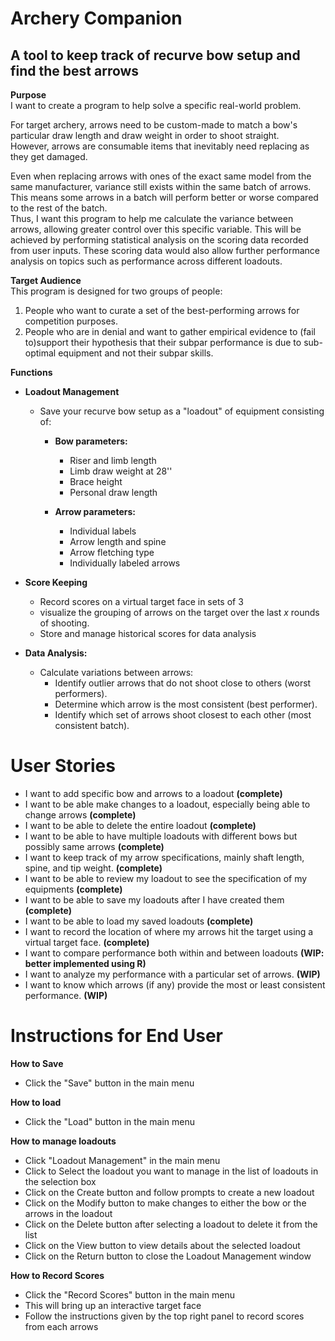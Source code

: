 # Archery Companion

## A tool to keep track of recurve bow setup and find the best arrows

**Purpose**  
I want to create a program to help solve a specific real-world problem.

For target archery, arrows need to be custom-made to match a bow's particular draw length and draw weight in order to shoot straight.  
However, arrows are consumable items that inevitably need replacing as they get damaged.

Even when replacing arrows with ones of the exact same model from the same manufacturer, variance still exists within the same batch of arrows. This means some arrows in a batch will perform better or worse compared to the rest of the batch.  
Thus, I want this program to help me calculate the variance between arrows, allowing greater control over this specific variable.
This will be achieved by performing statistical analysis on the scoring data recorded from user inputs. These scoring data would also allow further performance analysis on topics such as performance across different loadouts. 


**Target Audience**  
This program is designed for two groups of people:

1. People who want to curate a set of the best-performing arrows for competition purposes.  
2. People who are in denial and want to gather empirical evidence to (fail to)support their hypothesis that their subpar performance is due to sub-optimal equipment and not their subpar skills. 

**Functions**  
- **Loadout Management**
    - Save your recurve bow setup as a "loadout" of equipment consisting of:

        - **Bow parameters:**
            - Riser and limb length
            - Limb draw weight at 28''
            - Brace height
             - Personal draw length

        - **Arrow parameters:**
          - Individual labels
          - Arrow length and spine
          - Arrow fletching type
          - Individually labeled arrows

- **Score Keeping**
    - Record scores on a virtual target face in sets of 3 
    - visualize the grouping of arrows on the target over the last *x* rounds of shooting.
    - Store and manage historical scores for data analysis

- **Data Analysis:**
    - Calculate variations between arrows:
        - Identify outlier arrows that do not shoot close to others (worst performers).
        - Determine which arrow is the most consistent (best performer).
        - Identify which set of arrows shoot closest to each other (most consistent batch).  



# User Stories
- I want to add specific bow and arrows to a loadout **(complete)**
- I want to be able make changes to a loadout, especially being able to change arrows **(complete)**
- I want to be able to delete the entire loadout **(complete)**
- I want to be able to have multiple loadouts with different bows but possibly same arrows **(complete)**
- I want to keep track of my arrow specifications, mainly shaft length, spine, and tip weight.  **(complete)**
- I want to be able to review my loadout to see the specification of my equipments **(complete)**
- I want to be able to save my loadouts after I have created them **(complete)**
- I want to be able to load my saved loadouts **(complete)**
- I want to record the location of where my arrows hit the target using a virtual target face.  **(complete)**
- I want to compare performance both within and between loadouts **(WIP: better implemented using R)**
- I want to analyze my performance with a particular set of arrows.  **(WIP)**
- I want to know which arrows (if any) provide the most or least consistent performance.  **(WIP)**


# Instructions for End User
**How to Save**
-   Click the "Save" button in the main menu

**How to load**
-   Click the "Load" button in the main menu

**How to manage loadouts**
- Click "Loadout Management" in the main menu
- Click to Select the loadout you want to manage in the list of loadouts in the selection box
- Click on the Create button and follow prompts to create a new loadout
- Click on the Modify button to make changes to either the bow or the arrows in the loadout
- Click on the Delete button after selecting a loadout to delete it from the list
- Click on the View button to view details about the selected loadout
- Click on the Return button to close the Loadout Management window

**How to Record Scores**
- Click the "Record Scores" button in the main menu
- This will bring up an interactive target face
- Follow the instructions given by the top right panel to record scores from each arrows